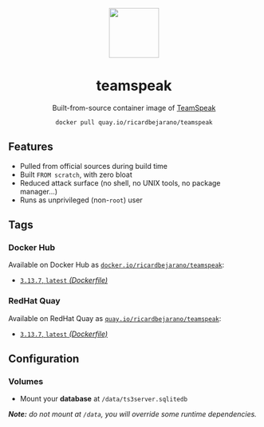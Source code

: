 <div align="center">
	<p><img src="https://emojipedia-us.s3.dualstack.us-west-1.amazonaws.com/thumbs/320/apple/325/headphone_1f3a7.png" width="100px"></p>
	<h1>teamspeak</h1>
	<p>Built-from-source container image of <a href="https://www.teamspeak.com/en/">TeamSpeak</a></p>
	<code>docker pull quay.io/ricardbejarano/teamspeak</code>
</div>


## Features

* Pulled from official sources during build time
* Built `FROM scratch`, with zero bloat
* Reduced attack surface (no shell, no UNIX tools, no package manager...)
* Runs as unprivileged (non-`root`) user


## Tags

### Docker Hub

Available on Docker Hub as [`docker.io/ricardbejarano/teamspeak`](https://hub.docker.com/r/ricardbejarano/teamspeak):

- [`3.13.7`, `latest` *(Dockerfile)*](Dockerfile)

### RedHat Quay

Available on RedHat Quay as [`quay.io/ricardbejarano/teamspeak`](https://quay.io/repository/ricardbejarano/teamspeak):

- [`3.13.7`, `latest` *(Dockerfile)*](Dockerfile)


## Configuration

### Volumes

- Mount your **database** at `/data/ts3server.sqlitedb`

***Note:** do not mount at `/data`, you will override some runtime dependencies.*
